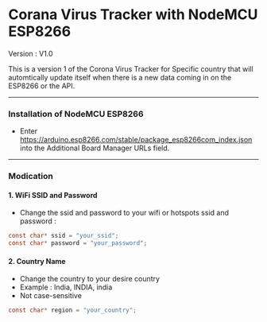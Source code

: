 # Corana Virus Tracker with NodeMCU ESP8266
Version : V1.0

This is a version 1 of the Corona Virus Tracker for Specific country that will automtically update itself when there is a new data coming in on the ESP8266 or the API.

---

### Installation of NodeMCU ESP8266

* Enter https://arduino.esp8266.com/stable/package_esp8266com_index.json into the Additional Board Manager URLs field.

---

### Modication
#### 1. WiFi SSID and Password

* Change the ssid and password to your wifi or hotspots ssid and password :
```c
const char* ssid = "your_ssid";                                                         
const char* password = "your_password";                                             
```

#### 2. Country Name
* Change the country to your desire country
* Example : India, INDIA, india
* Not case-sensitive



```c
const char* region = "your_country";                                             
```

